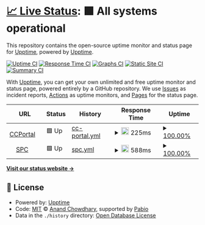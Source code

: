 # [📈 Live Status](https://upptime.github.io/upptime): <!--live status--> **🟩 All systems operational**

This repository contains the open-source uptime monitor and status page for [Upptime](https://upptime.js.org), powered by [Upptime](https://github.com/upptime/upptime).

[![Uptime CI](https://github.com/upptime/upptime/workflows/Uptime%20CI/badge.svg)](https://github.com/upptime/upptime/actions?query=workflow%3A%22Uptime+CI%22)
[![Response Time CI](https://github.com/upptime/upptime/workflows/Response%20Time%20CI/badge.svg)](https://github.com/upptime/upptime/actions?query=workflow%3A%22Response+Time+CI%22)
[![Graphs CI](https://github.com/upptime/upptime/workflows/Graphs%20CI/badge.svg)](https://github.com/upptime/upptime/actions?query=workflow%3A%22Graphs+CI%22)
[![Static Site CI](https://github.com/upptime/upptime/workflows/Static%20Site%20CI/badge.svg)](https://github.com/upptime/upptime/actions?query=workflow%3A%22Static+Site+CI%22)
[![Summary CI](https://github.com/upptime/upptime/workflows/Summary%20CI/badge.svg)](https://github.com/upptime/upptime/actions?query=workflow%3A%22Summary+CI%22)

With [Upptime](https://upptime.js.org), you can get your own unlimited and free uptime monitor and status page, powered entirely by a GitHub repository. We use [Issues](https://github.com/upptime/upptime/issues) as incident reports, [Actions](https://github.com/upptime/upptime/actions) as uptime monitors, and [Pages](https://upptime.github.io/upptime) for the status page.

<!--start: status pages-->
<!-- This summary is generated by Upptime (https://github.com/upptime/upptime) -->
<!-- Do not edit this manually, your changes will be overwritten -->
<!-- prettier-ignore -->
| URL | Status | History | Response Time | Uptime |
| --- | ------ | ------- | ------------- | ------ |
| <img alt="" src="https://icons.duckduckgo.com/ip3/ccportal.genesys.com.ico" height="13"> [CCPortal](https://ccportal.genesys.com) | 🟩 Up | [cc-portal.yml](https://github.com/PierrickLozach/upptime/commits/HEAD/history/cc-portal.yml) | <details><summary><img alt="Response time graph" src="./graphs/cc-portal/response-time-week.png" height="20"> 225ms</summary><br><a href="https://upptime.github.io/upptime/history/cc-portal"><img alt="Response time 289" src="https://img.shields.io/endpoint?url=https%3A%2F%2Fraw.githubusercontent.com%2FPierrickLozach%2Fupptime%2FHEAD%2Fapi%2Fcc-portal%2Fresponse-time.json"></a><br><a href="https://upptime.github.io/upptime/history/cc-portal"><img alt="24-hour response time 161" src="https://img.shields.io/endpoint?url=https%3A%2F%2Fraw.githubusercontent.com%2FPierrickLozach%2Fupptime%2FHEAD%2Fapi%2Fcc-portal%2Fresponse-time-day.json"></a><br><a href="https://upptime.github.io/upptime/history/cc-portal"><img alt="7-day response time 225" src="https://img.shields.io/endpoint?url=https%3A%2F%2Fraw.githubusercontent.com%2FPierrickLozach%2Fupptime%2FHEAD%2Fapi%2Fcc-portal%2Fresponse-time-week.json"></a><br><a href="https://upptime.github.io/upptime/history/cc-portal"><img alt="30-day response time 301" src="https://img.shields.io/endpoint?url=https%3A%2F%2Fraw.githubusercontent.com%2FPierrickLozach%2Fupptime%2FHEAD%2Fapi%2Fcc-portal%2Fresponse-time-month.json"></a><br><a href="https://upptime.github.io/upptime/history/cc-portal"><img alt="1-year response time 289" src="https://img.shields.io/endpoint?url=https%3A%2F%2Fraw.githubusercontent.com%2FPierrickLozach%2Fupptime%2FHEAD%2Fapi%2Fcc-portal%2Fresponse-time-year.json"></a></details> | <details><summary><a href="https://upptime.github.io/upptime/history/cc-portal">100.00%</a></summary><a href="https://upptime.github.io/upptime/history/cc-portal"><img alt="All-time uptime 100.00%" src="https://img.shields.io/endpoint?url=https%3A%2F%2Fraw.githubusercontent.com%2FPierrickLozach%2Fupptime%2FHEAD%2Fapi%2Fcc-portal%2Fuptime.json"></a><br><a href="https://upptime.github.io/upptime/history/cc-portal"><img alt="24-hour uptime 100.00%" src="https://img.shields.io/endpoint?url=https%3A%2F%2Fraw.githubusercontent.com%2FPierrickLozach%2Fupptime%2FHEAD%2Fapi%2Fcc-portal%2Fuptime-day.json"></a><br><a href="https://upptime.github.io/upptime/history/cc-portal"><img alt="7-day uptime 100.00%" src="https://img.shields.io/endpoint?url=https%3A%2F%2Fraw.githubusercontent.com%2FPierrickLozach%2Fupptime%2FHEAD%2Fapi%2Fcc-portal%2Fuptime-week.json"></a><br><a href="https://upptime.github.io/upptime/history/cc-portal"><img alt="30-day uptime 100.00%" src="https://img.shields.io/endpoint?url=https%3A%2F%2Fraw.githubusercontent.com%2FPierrickLozach%2Fupptime%2FHEAD%2Fapi%2Fcc-portal%2Fuptime-month.json"></a><br><a href="https://upptime.github.io/upptime/history/cc-portal"><img alt="1-year uptime 100.00%" src="https://img.shields.io/endpoint?url=https%3A%2F%2Fraw.githubusercontent.com%2FPierrickLozach%2Fupptime%2FHEAD%2Fapi%2Fcc-portal%2Fuptime-year.json"></a></details>
| <img alt="" src="https://icons.duckduckgo.com/ip3/spc.genesys.com.ico" height="13"> [SPC](https://spc.genesys.com) | 🟩 Up | [spc.yml](https://github.com/PierrickLozach/upptime/commits/HEAD/history/spc.yml) | <details><summary><img alt="Response time graph" src="./graphs/spc/response-time-week.png" height="20"> 588ms</summary><br><a href="https://upptime.github.io/upptime/history/spc"><img alt="Response time 558" src="https://img.shields.io/endpoint?url=https%3A%2F%2Fraw.githubusercontent.com%2FPierrickLozach%2Fupptime%2FHEAD%2Fapi%2Fspc%2Fresponse-time.json"></a><br><a href="https://upptime.github.io/upptime/history/spc"><img alt="24-hour response time 635" src="https://img.shields.io/endpoint?url=https%3A%2F%2Fraw.githubusercontent.com%2FPierrickLozach%2Fupptime%2FHEAD%2Fapi%2Fspc%2Fresponse-time-day.json"></a><br><a href="https://upptime.github.io/upptime/history/spc"><img alt="7-day response time 588" src="https://img.shields.io/endpoint?url=https%3A%2F%2Fraw.githubusercontent.com%2FPierrickLozach%2Fupptime%2FHEAD%2Fapi%2Fspc%2Fresponse-time-week.json"></a><br><a href="https://upptime.github.io/upptime/history/spc"><img alt="30-day response time 602" src="https://img.shields.io/endpoint?url=https%3A%2F%2Fraw.githubusercontent.com%2FPierrickLozach%2Fupptime%2FHEAD%2Fapi%2Fspc%2Fresponse-time-month.json"></a><br><a href="https://upptime.github.io/upptime/history/spc"><img alt="1-year response time 558" src="https://img.shields.io/endpoint?url=https%3A%2F%2Fraw.githubusercontent.com%2FPierrickLozach%2Fupptime%2FHEAD%2Fapi%2Fspc%2Fresponse-time-year.json"></a></details> | <details><summary><a href="https://upptime.github.io/upptime/history/spc">100.00%</a></summary><a href="https://upptime.github.io/upptime/history/spc"><img alt="All-time uptime 100.00%" src="https://img.shields.io/endpoint?url=https%3A%2F%2Fraw.githubusercontent.com%2FPierrickLozach%2Fupptime%2FHEAD%2Fapi%2Fspc%2Fuptime.json"></a><br><a href="https://upptime.github.io/upptime/history/spc"><img alt="24-hour uptime 100.00%" src="https://img.shields.io/endpoint?url=https%3A%2F%2Fraw.githubusercontent.com%2FPierrickLozach%2Fupptime%2FHEAD%2Fapi%2Fspc%2Fuptime-day.json"></a><br><a href="https://upptime.github.io/upptime/history/spc"><img alt="7-day uptime 100.00%" src="https://img.shields.io/endpoint?url=https%3A%2F%2Fraw.githubusercontent.com%2FPierrickLozach%2Fupptime%2FHEAD%2Fapi%2Fspc%2Fuptime-week.json"></a><br><a href="https://upptime.github.io/upptime/history/spc"><img alt="30-day uptime 100.00%" src="https://img.shields.io/endpoint?url=https%3A%2F%2Fraw.githubusercontent.com%2FPierrickLozach%2Fupptime%2FHEAD%2Fapi%2Fspc%2Fuptime-month.json"></a><br><a href="https://upptime.github.io/upptime/history/spc"><img alt="1-year uptime 100.00%" src="https://img.shields.io/endpoint?url=https%3A%2F%2Fraw.githubusercontent.com%2FPierrickLozach%2Fupptime%2FHEAD%2Fapi%2Fspc%2Fuptime-year.json"></a></details>

<!--end: status pages-->

[**Visit our status website →**](https://upptime.github.io/upptime)

## 📄 License

- Powered by: [Upptime](https://github.com/upptime/upptime)
- Code: [MIT](./LICENSE) © [Anand Chowdhary](https://anandchowdhary.com), supported by [Pabio](https://pabio.com)
- Data in the `./history` directory: [Open Database License](https://opendatacommons.org/licenses/odbl/1-0/)
